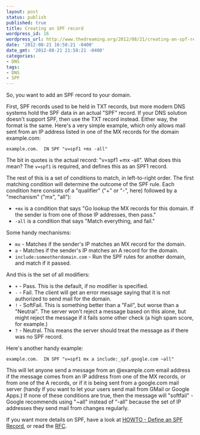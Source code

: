 ```yaml
---
layout: post
status: publish
published: true
title: Creating an SPF record
wordpress_id: 16
wordpress_url: http://www.thedreaming.org/2012/08/21/creating-an-spf-record/
date: '2012-08-21 16:58:21 -0400'
date_gmt: '2012-08-21 21:58:21 -0400'
categories:
- DNS
tags:
- DNS
- SPF
---
```

So, you want to add an SPF record to your domain.

First, SPF records used to be held in TXT records, but more modern DNS systems hold the SPF data in an actual "SPF" record.  If your DNS solution doesn't support SPF, then use the TXT record instead.  Either way, the format is the same.  Here's a very simple example, which only allows mail sent from an IP address listed in one of the MX records for the domain example.com:

    example.com.  IN SPF "v=spf1 +mx -all"

<!--more-->

The bit in quotes is the actual record: "v=spf1 +mx -all".  What does this mean?  The `v=spf1` is required, and defines this as an SPF1 record.

The rest of this is a set of conditions to match, in left-to-right order.  The first matching condition will determine the outcome of the SPF rule.  Each condition here consists of a "qualifier" ("+" or "-", here) followed by a "mechanism" ("mx", "all"):

* `+mx` is a condition that says "Go lookup the MX records for this domain.  If the sender is from one of those IP addresses, then pass."
* `-all` is a condition that says "Match everything, and fail."

Some handy mechanisms:

* `mx` - Matches if the sender's IP matches an MX record for the domain.
* `a` - Matches if the sender's IP matches an A record for the domain.
* `include:someotherdomain.com` - Run the SPF rules for another domain, and match if it passed.

And this is the set of all modifiers:

* `+` - Pass.  This is the default, if no modifier is specified.
* `-` - Fail.  The client will get an error message saying that it is not authorized to send mail for the domain.
* `!` - SoftFail.  This is something better than a "Fail", but worse than a "Neutral".  The server won't reject a message based on this alone, but might reject the message if it fails some other check (a high spam score, for example.)
* `?` - Neutral.  This means the server should treat the message as if there was no SPF record.

Here's another handy example:

    example.com.  IN SPF "v=spf1 mx a include:_spf.google.com ~all"

This will let anyone send a message from an @example.com email address if the message comes from an IP address from one of the MX records, or from one of the A records, or if it is being sent from a google.com mail server (handy if you want to let your users send mail from GMail or Google Apps.)  If none of these conditions are true, then the message will "softfail" - Google recommends using "~all" instead of "-all" because the set of IP addresses they send mail from changes regularly.

If you want more details on SPF, have a look at [HOWTO - Define an SPF Record](http://www.zytrax.com/books/dns/ch9/spf.html), or read the [RFC](http://www.ietf.org/rfc/rfc4408.txt).
